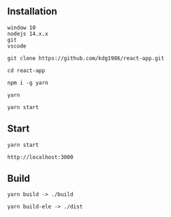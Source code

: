 ## Installation
```
window 10
nodejs 14.x.x
git
vscode
```
`git clone https://github.com/kdg1986/react-app.git`

`cd react-app`

`npm i -g yarn`

`yarn`

`yarn start`

## Start
`yarn start`

`http://localhost:3000`

## Build
`yarn build -> ./build`

`yarn build-ele -> ./dist`

